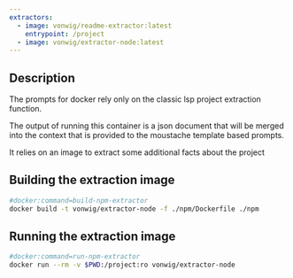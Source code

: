 ```yaml
---
extractors:
  - image: vonwig/readme-extractor:latest
    entrypoint: /project
  - image: vonwig/extractor-node:latest
---
```


## Description

The prompts for docker rely only on the classic lsp project extraction function.

The output of running this container is a json document that will be merged into the
context that is provided to the moustache template based prompts.

It relies on an image to extract some additional facts about the project

## Building the extraction image

```sh
#docker:command=build-npm-extractor
docker build -t vonwig/extractor-node -f ./npm/Dockerfile ./npm
```

## Running the extraction image

```sh
#docker:command=run-npm-extractor
docker run --rm -v $PWD:/project:ro vonwig/extractor-node
```

